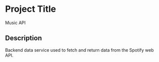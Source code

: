 # Project Title

Music API

## Description

Backend data service used to fetch and return data from the Spotify web API.
